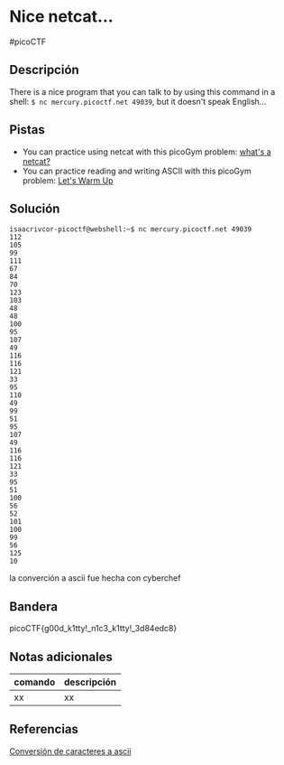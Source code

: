 # Nice netcat...
#picoCTF 
## Descripción
There is a nice program that you can talk to by using this command in a shell: `$ nc mercury.picoctf.net 49039`, but it doesn't speak English...

## Pistas 
+ You can practice using netcat with this picoGym problem: [what's a netcat?](https://play.picoctf.org/practice/challenge/34)
+ You can practice reading and writing ASCII with this picoGym problem: [Let's Warm Up](https://play.picoctf.org/practice/challenge/22) 

## Solución
```shel
isaacrivcor-picoctf@webshell:~$ nc mercury.picoctf.net 49039
112 
105 
99 
111 
67 
84 
70 
123 
103 
48 
48 
100 
95 
107 
49 
116 
116 
121 
33 
95 
110 
49 
99 
51 
95 
107 
49 
116 
116 
121 
33 
95 
51 
100 
56 
52 
101 
100 
99 
56 
125 
10 
```
la converción a ascii fue hecha con cyberchef
## Bandera
picoCTF{g00d_k1tty!_n1c3_k1tty!_3d84edc8}

## Notas adicionales
| comando | descripción |
|------------|---------------|
| xx | xx |

## Referencias
[Conversión de caracteres a ascii](https://gchq.github.io/CyberChef/#recipe=From_Decimal('Space',false)&input=MTEyIAoxMDUgCjk5IAoxMTEgCjY3IAo4NCAKNzAgCjEyMyAKMTAzIAo0OCAKNDggCjEwMCAKOTUgCjEwNyAKNDkgCjExNiAKMTE2IAoxMjEgCjMzIAo5NSAKMTEwIAo0OSAKOTkgCjUxIAo5NSAKMTA3IAo0OSAKMTE2IAoxMTYgCjEyMSAKMzMgCjk1IAo1MSAKMTAwIAo1NiAKNTIgCjEwMSAKMTAwIAo5OSAKNTYgCjEyNSAKMTA) 